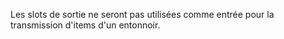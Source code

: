 Les slots de sortie ne seront pas utilisées comme entrée pour la transmission d'items d'un entonnoir.